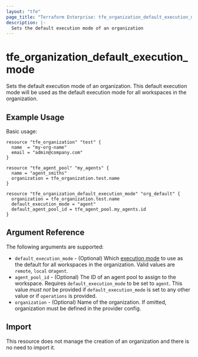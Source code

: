 ```yaml
---
layout: "tfe"
page_title: "Terraform Enterprise: tfe_organization_default_execution_mode"
description: |-
  Sets the default execution mode of an organization
---
```


# tfe_organization_default_execution_mode

Sets the default execution mode of an organization. This default execution mode will be used as the default execution mode for all workspaces in the organization.

## Example Usage

Basic usage:

```hcl
resource "tfe_organization" "test" {
  name  = "my-org-name"
  email = "admin@company.com"
}

resource "tfe_agent_pool" "my_agents" {
  name = "agent_smiths"
  organization = tfe_organization.test.name
}

resource "tfe_organization_default_execution_mode" "org_default" {
  organization = tfe_organization.test.name
  default_execution_mode = "agent"
  default_agent_pool_id = tfe_agent_pool.my_agents.id
}
```

## Argument Reference

The following arguments are supported:

* `default_execution_mode` - (Optional) Which [execution mode](https://developer.hashicorp.com/terraform/cloud-docs/workspaces/settings#execution-mode)
  to use as the default for all workspaces in the organization. Valid values are `remote`, `local` or`agent`.
* `agent_pool_id` - (Optional) The ID of an agent pool to assign to the workspace. Requires `default_execution_mode`
  to be set to `agent`. This value _must not_ be provided if `default_execution_mode` is set to any other value or if `operations` is
  provided.
* `organization` - (Optional) Name of the organization. If omitted, organization must be defined in the provider config.


## Import

This resource does not manage the creation of an organization and there is no need to import it.